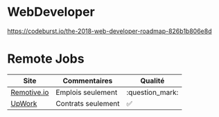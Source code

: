 



# WebDeveloper

https://codeburst.io/the-2018-web-developer-roadmap-826b1b806e8d


# Remote Jobs


| Site                               | Commentaires                              | Qualité               |
|------------------------------------|-------------------------------------------|-----------------------|
| [Remotive.io](https://remotive.io) | Emplois seulement                         | :question_mark:       |
| [UpWork](https://upwork.com)       | Contrats seulement                        | :white_check_mark:    |




